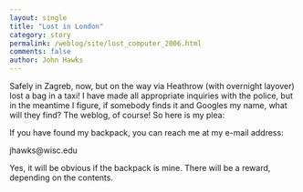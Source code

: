 ```yaml
---
layout: single 
title: "Lost in London" 
category: story
permalink: /weblog/site/lost_computer_2006.html
comments: false 
author: John Hawks 
---
```



<p>
Safely in Zagreb, now, but on the way via Heathrow (with overnight layover) lost a bag in a taxi! I have made all appropriate inquiries with the police, but in the meantime I figure, if somebody finds it and Googles my name, what will they find? The weblog, of course! So here is my plea: 
</p>

<p>
If you have found my backpack, you can reach me at my e-mail address: 
</p>

<p>
j<!-- obscuring text -->haw<!-- more obscuring text -->ks@w<!-- yes, more <br />
obscuring text -->isc.e<!-- beginning to think I'm OCD, aren't you? -->du 
</p>

<p>
Yes, it will be obvious if the backpack is mine. There will be a reward, depending on the contents. 
</p>


